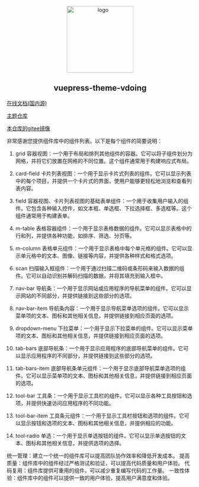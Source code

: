 <p align="center"><a href="https://xugaoyi.com/" target="_blank" rel="noopener noreferrer"><img width="180" src="https://fastly.jsdelivr.net/gh/xugaoyi/image_store/blog/20200409124835.png" alt="logo"></a></p>


<h2 align="center">vuepress-theme-vdoing</h2>

[在线文档(国内源)](https://doc.xugaoyi.com/)

[主题仓库](https://github.com/xugaoyi/vuepress-theme-vdoing)

[本仓库的gitee镜像](https://gitee.com/xugaoyi/vuepress-theme-vdoing-doc)


非常感谢您提供组件库中的组件列表。以下是每个组件的简要说明：

1. grid 容器视图：一个用于布局和排列其他组件的容器。它可以将子组件划分为网格，并将它们放置在网格的不同位置。这个组件通常用于构建响应式布局。

2. card-field 卡片列表视图：一个用于显示卡片式列表的组件。它可以显示列表中的每个项目，并提供一个卡片式的界面，使用户能够更轻松地浏览和查看列表内容。

3. field 容器视图、卡片列表视图的基础表单组件：一个用于收集用户输入的组件。它包含各种输入控件，如文本框、单选框、下拉选择框、多选框等。这个组件通常用于构建表单。

4. m-table 表格容器组件：一个用于显示表格数据的组件。它可以显示表格中的行和列，并提供各种功能，如排序、筛选、分页等。

5. m-column 表格单元组件：一个用于显示表格中每个单元格的组件。它可以显示单元格中的文本、图像、链接等内容，并提供各种样式和格式选项。

6. scan 扫描输入框组件：一个用于通过扫描二维码或条形码来输入数据的组件。它可以自动识别并解码扫描的数据，并将其填充到输入框中。

7. nav-bar 导航条：一个用于显示网站或应用程序的导航菜单的组件。它可以显示网站的不同部分，并提供链接到这些部分的选项。

8. nav-bar-item 导航条内容：一个用于显示导航菜单选项的组件。它可以显示菜单项的文本、图标和其他相关信息，并提供链接到相应页面的选项。

9. dropdown-menu 下拉菜单：一个用于显示下拉菜单的组件。它可以显示菜单项的文本、图标和其他相关信息，并提供链接到相应页面的选项。

10. tab-bars 底部导航条：一个用于显示应用程序的底部导航菜单的组件。它可以显示应用程序的不同部分，并提供链接到这些部分的选项。

11. tab-bars-item 底部导航条单元组件：一个用于显示底部导航菜单选项的组件。它可以显示菜单项的文本、图标和其他相关信息，并提供链接到相应页面的选项。

12. tool-bar 工具条：一个用于显示工具栏的组件。它可以显示各种工具按钮和选项，并提供快速访问应用程序的不同功能。

13. tool-bar-item 工具条元组件：一个用于显示工具栏按钮和选项的组件。它可以显示按钮和选项的文本、图标和其他相关信息，并提供相应的功能。

14. tool-radio 单选：一个用于显示单选按钮的组件。它可以显示单选按钮的文本、图标和其他相关信息，并提供选项的选择。

统一管理：建立一个统一的组件库可以提高团队协作效率和降低开发成本。
提高质量：组件库中的组件经过严格测试和验证，可以提高代码质量和用户体验。
代码复用：组件库提供可重用的组件，可以减少重复编写代码的工作量。
一致性体验：组件库中的组件可以提供一致的用户体验，提高用户满意度和体验。